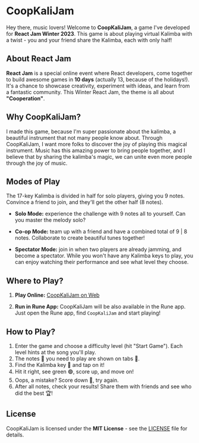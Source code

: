 # CoopKaliJam

Hey there, music lovers! Welcome to **CoopKaliJam**, a game I've developed for **React Jam Winter 2023**. This game is about playing virtual Kalimba with a twist - you and your friend share the Kalimba, each with only half!

## About React Jam

**React Jam** is a special online event where React developers, come together to build awesome games in **10 days** (actually 13, because of the holidays!). It's a chance to showcase creativity, experiment with ideas, and learn from a fantastic community. This Winter React Jam, the theme is all about **"Cooperation"**.

## Why CoopKaliJam?

I made this game, because I'm super passionate about the kalimba, a beautiful instrument that not many people know about. Through CoopKaliJam, I want more folks to discover the joy of playing this magical  instrument. Music has this amazing power to bring people together, and I believe that by sharing the kalimba's magic, we can unite even more people through the joy of music.

## Modes of Play

The 17-key Kalimba is divided in half for solo players, giving you 9 notes. Convince a friend to join, and they'll get the other half (8 notes).

- **Solo Mode:** experience the challenge with 9 notes all to yourself. Can you master the melody solo?

- **Co-op Mode:** team up with a friend and have a combined total of 9 | 8 notes. Collaborate to create beautiful tunes together!

- **Spectator Mode:** join in when two players are already jamming, and become a spectator. While you won't have any Kalimba keys to play, you can enjoy watching their performance and see what level they choose.

## Where to Play?

1. **Play Online:** [CoopKaliJam on Web](https://app.rune.ai/dev-iBNQcXWw)

2. **Run in Rune App:** CoopKaliJam will be also available in the Rune app. Just open the Rune app, find `CoopKaliJam` and start playing!

## How to Play?

1. Enter the game and choose a difficulty level (hit "Start Game"). Each level hints at the song you'll play.
2. The notes 🎵 you need to play are shown on tabs 🎹.
3. Find the Kalimba key 🎹 and tap on it!
4. Hit it right, see green 🟢, score up, and move on!
5. Oops, a mistake? Score down 🔴, try again.
6. After all notes, check your results! Share them with friends and see who did the best 🏆!

## License

CoopKaliJam is licensed under the **MIT License** - see the [LICENSE](LICENSE) file for details.
